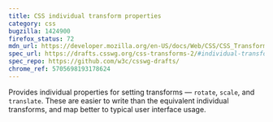```yaml
---
title: CSS individual transform properties
category: css
bugzilla: 1424900
firefox_status: 72
mdn_url: https://developer.mozilla.org/en-US/docs/Web/CSS/CSS_Transforms
spec_url: https://drafts.csswg.org/css-transforms-2/#individual-transforms
spec_repo: https://github.com/w3c/csswg-drafts/
chrome_ref: 5705698193178624
---
```


Provides individual properties for setting transforms — `rotate`, `scale`, and `translate`. These are easier to write than the equivalent individual transforms, and map better to typical user interface usage.
